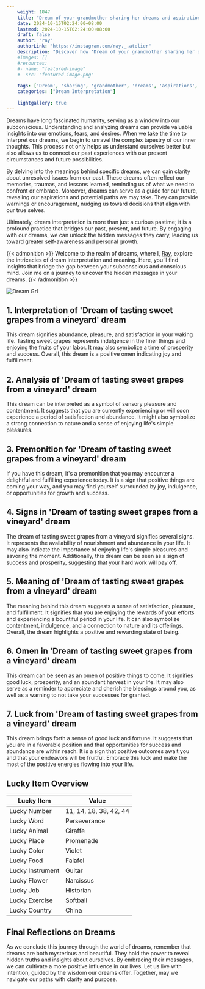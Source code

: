 ```yaml
---
    weight: 1847
    title: "Dream of your grandmother sharing her dreams and aspirations with you."  # Assuming 'title' column exists
    date: 2024-10-15T02:24:00+08:00
    lastmod: 2024-10-15T02:24:00+08:00
    draft: false
    author: "ray"
    authorLink: "https://instagram.com/ray._.atelier"
    description: "Discover how 'Dream of your grandmother sharing her dreams and aspirations with you.' can interpret your future and uncover its significant meanings in your life."
    #images: []
    #resources:
    #- name: "featured-image"
    #  src: "featured-image.png"
    
    tags: ['Dream', 'sharing', 'grandmother', 'dreams', 'aspirations', 'her', 'you']
    categories: ["Dream Interpretation"]
    
    lightgallery: true
---
```

    
Dreams have long fascinated humanity, serving as a window into our subconscious. Understanding and analyzing dreams can provide valuable insights into our emotions, fears, and desires. When we take the time to interpret our dreams, we begin to unravel the complex tapestry of our inner thoughts. This process not only helps us understand ourselves better but also allows us to connect our past experiences with our present circumstances and future possibilities.

By delving into the meanings behind specific dreams, we can gain clarity about unresolved issues from our past. These dreams often reflect our memories, traumas, and lessons learned, reminding us of what we need to confront or embrace. Moreover, dreams can serve as a guide for our future, revealing our aspirations and potential paths we may take. They can provide warnings or encouragement, nudging us toward decisions that align with our true selves.

Ultimately, dream interpretation is more than just a curious pastime; it is a profound practice that bridges our past, present, and future. By engaging with our dreams, we can unlock the hidden messages they carry, leading us toward greater self-awareness and personal growth.

{{< admonition >}}
Welcome to the realm of dreams, where I, [Ray](https://instagram.com/ray._.atelier), explore the intricacies of dream interpretation and meaning. Here, you’ll find insights that bridge the gap between your subconscious and conscious mind. Join me on a journey to uncover the hidden messages in your dreams.
{{< /admonition >}}

![Dream Grl](https://cdn.pixabay.com/photo/2017/11/02/03/35/gothic-2910057_1280.jpg "Dream Grl")

## 1. Interpretation of 'Dream of tasting sweet grapes from a vineyard' dream
 This dream signifies abundance, pleasure, and satisfaction in your waking life. Tasting sweet grapes represents indulgence in the finer things and enjoying the fruits of your labor. It may also symbolize a time of prosperity and success. Overall, this dream is a positive omen indicating joy and fulfillment.

## 2. Analysis of 'Dream of tasting sweet grapes from a vineyard' dream
 This dream can be interpreted as a symbol of sensory pleasure and contentment. It suggests that you are currently experiencing or will soon experience a period of satisfaction and abundance. It might also symbolize a strong connection to nature and a sense of enjoying life's simple pleasures.

## 3. Premonition for 'Dream of tasting sweet grapes from a vineyard' dream
 If you have this dream, it's a premonition that you may encounter a delightful and fulfilling experience today. It is a sign that positive things are coming your way, and you may find yourself surrounded by joy, indulgence, or opportunities for growth and success.

## 4. Signs in 'Dream of tasting sweet grapes from a vineyard' dream
 The dream of tasting sweet grapes from a vineyard signifies several signs. It represents the availability of nourishment and abundance in your life. It may also indicate the importance of enjoying life's simple pleasures and savoring the moment. Additionally, this dream can be seen as a sign of success and prosperity, suggesting that your hard work will pay off.

## 5. Meaning of 'Dream of tasting sweet grapes from a vineyard' dream
 The meaning behind this dream suggests a sense of satisfaction, pleasure, and fulfillment. It signifies that you are enjoying the rewards of your efforts and experiencing a bountiful period in your life. It can also symbolize contentment, indulgence, and a connection to nature and its offerings. Overall, the dream highlights a positive and rewarding state of being.

## 6. Omen in 'Dream of tasting sweet grapes from a vineyard' dream
 This dream can be seen as an omen of positive things to come. It signifies good luck, prosperity, and an abundant harvest in your life. It may also serve as a reminder to appreciate and cherish the blessings around you, as well as a warning to not take your successes for granted.

## 7. Luck from 'Dream of tasting sweet grapes from a vineyard' dream
 This dream brings forth a sense of good luck and fortune. It suggests that you are in a favorable position and that opportunities for success and abundance are within reach. It is a sign that positive outcomes await you and that your endeavors will be fruitful. Embrace this luck and make the most of the positive energies flowing into your life.

## Lucky Item Overview
| Lucky Item          | Value              |
|---------------|--------------------|
| Lucky Number        | 11, 14, 18, 38, 42, 44  |
| Lucky Word          | Perseverance |
| Lucky Animal        | Giraffe |
| Lucky Place         | Promenade     |
| Lucky Color         | Violet     |
| Lucky Food          | Falafel      |
| Lucky Instrument    | Guitar |
| Lucky Flower        | Narcissus    |
| Lucky Job           | Historian       |
| Lucky Exercise      | Softball  |
| Lucky Country       | China    |


##  Final Reflections on Dreams

As we conclude this journey through the world of dreams, remember that dreams are both mysterious and beautiful. They hold the power to reveal hidden truths and insights about ourselves. By embracing their messages, we can cultivate a more positive influence in our lives. Let us live with intention, guided by the wisdom our dreams offer. Together, may we navigate our paths with clarity and purpose.
